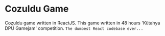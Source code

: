 # Cozuldu Game
Cozuldu game written in ReactJS.
This game written in 48 hours 'Kütahya DPÜ Gamejam' competition.
```The dumbest React codebase ever...```
